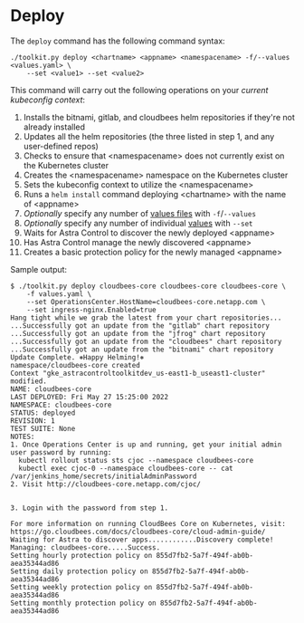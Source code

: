 # Deploy

The `deploy` command has the following command syntax:

```text
./toolkit.py deploy <chartname> <appname> <namespacename> -f/--values <values.yaml> \
    --set <value1> --set <value2>
```

This command will carry out the following operations on your *current kubeconfig context*:

1. Installs the bitnami, gitlab, and cloudbees helm repositories if they're not already installed
1. Updates all the helm repositories (the three listed in step 1, and any user-defined repos)
1. Checks to ensure that \<namespacename\> does not currently exist on the Kubernetes cluster
1. Creates the \<namespacename\> namespace on the Kubernetes cluster
1. Sets the kubeconfig context to utilize the \<namespacename\>
1. Runs a `helm install` command deploying \<chartname\> with the name of \<appname\>
  1. *Optionally* specify any number of [values files](https://helm.sh/docs/chart_template_guide/values_files/) with `-f`/`--values`
  1. *Optionally* specify any number of individual [values](https://helm.sh/docs/chart_template_guide/values_files/) with `--set`
1. Waits for Astra Control to discover the newly deployed \<appname\>
1. Has Astra Control manage the newly discovered \<appname\>
1. Creates a basic protection policy for the newly managed \<appname\>

Sample output:

```text
$ ./toolkit.py deploy cloudbees-core cloudbees-core cloudbees-core \
    -f values.yaml \
    --set OperationsCenter.HostName=cloudbees-core.netapp.com \
    --set ingress-nginx.Enabled=true
Hang tight while we grab the latest from your chart repositories...
...Successfully got an update from the "gitlab" chart repository
...Successfully got an update from the "jfrog" chart repository
...Successfully got an update from the "cloudbees" chart repository
...Successfully got an update from the "bitnami" chart repository
Update Complete. ⎈Happy Helming!⎈
namespace/cloudbees-core created
Context "gke_astracontroltoolkitdev_us-east1-b_useast1-cluster" modified.
NAME: cloudbees-core
LAST DEPLOYED: Fri May 27 15:25:00 2022
NAMESPACE: cloudbees-core
STATUS: deployed
REVISION: 1
TEST SUITE: None
NOTES:
1. Once Operations Center is up and running, get your initial admin user password by running:
  kubectl rollout status sts cjoc --namespace cloudbees-core
  kubectl exec cjoc-0 --namespace cloudbees-core -- cat /var/jenkins_home/secrets/initialAdminPassword
2. Visit http://cloudbees-core.netapp.com/cjoc/


3. Login with the password from step 1.

For more information on running CloudBees Core on Kubernetes, visit:
https://go.cloudbees.com/docs/cloudbees-core/cloud-admin-guide/
Waiting for Astra to discover apps............Discovery complete!
Managing: cloudbees-core.....Success.
Setting hourly protection policy on 855d7fb2-5a7f-494f-ab0b-aea35344ad86
Setting daily protection policy on 855d7fb2-5a7f-494f-ab0b-aea35344ad86
Setting weekly protection policy on 855d7fb2-5a7f-494f-ab0b-aea35344ad86
Setting monthly protection policy on 855d7fb2-5a7f-494f-ab0b-aea35344ad86
```
